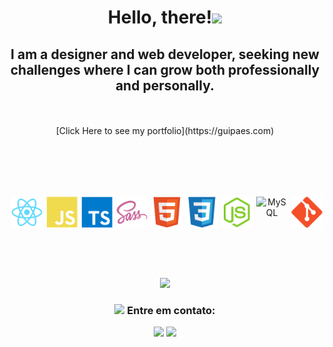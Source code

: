 <center>
<h1><b> Hello, there!<img src="https://em-content.zobj.net/source/microsoft-teams/337/waving-hand_medium-skin-tone_1f44b-1f3fd_1f3fd.png" width=50px>
</img>
<br></b></h1>

<h2> I am a designer and web developer, seeking new challenges where I can grow both professionally and personally.</h2> <br> <br> [Click Here to see my portfolio](https://guipaes.com) <br> <br>


  <div style=" display: flex; justify-content: space-between; margin: 5rem auto;"><br>

  <img alt="React Logo" width="50" src="https://raw.githubusercontent.com/devicons/devicon/master/icons/react/react-original.svg">
  <img alt="JavaScript Logo" width="50" src="https://raw.githubusercontent.com/devicons/devicon/master/icons/javascript/javascript-plain.svg">
  <img alt="TypeScript Logo" width="50" src="https://raw.githubusercontent.com/devicons/devicon/master/icons/typescript/typescript-plain.svg">
  <img alt="SASS Logo" width="50" src="https://raw.githubusercontent.com/devicons/devicon/master/icons/sass/sass-original.svg">
  <img alt="HTML5 Logo"  width="50" src="https://raw.githubusercontent.com/devicons/devicon/master/icons/html5/html5-original.svg">
  <img alt="CSS3 Logo" width="50"src="https://raw.githubusercontent.com/devicons/devicon/master/icons/css3/css3-original.svg">
  <img alt="Nodejs Logo"  width="50" src="https://raw.githubusercontent.com/devicons/devicon/master/icons/nodejs/nodejs-original.svg">
  <img alt="MySQL Logo"  width="50" src="https://www.mysql.com/common/logos/logo-mysql-170x115.png" height="35px"/>
  <img alt="Git Logo" width="50" src="https://raw.githubusercontent.com/devicons/devicon/master/icons/git/git-original.svg">
  
</div>

<img height="200em" src="https://github-readme-stats.vercel.app/api/top-langs/?username=guipaex&layout=compact&langs_count=6&theme=github_dark&card_width=450"/>
  <br>

### <img width=20px src="https://em-content.zobj.net/source/microsoft-teams/337/eyes_1f440.png"> Entre em contato:<br>

<a href="https://www.linkedin.com/in/guilherme-paes/" target="_blank">
    <img src="https://img.shields.io/badge/-LinkedIn-%230077B5?style=for-the-badge&logo=linkedin&logoColor=white" target="_blank"></a>
<a href="mailto:guipaex@gmail.com">
    <img src="https://img.shields.io/badge/Gmail-D14836?style=for-the-badge&logo=gmail&logoColor=white" target="_blank"></a>
<br><br>
</center>
